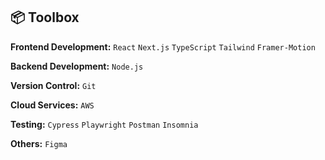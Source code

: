 ## 📦 Toolbox

**Frontend Development:** `React` `Next.js` `TypeScript` `Tailwind` `Framer-Motion`

**Backend Development:** `Node.js`

**Version Control:** `Git`

**Cloud Services:** `AWS`

**Testing:** `Cypress` `Playwright` `Postman` `Insomnia`

**Others:** `Figma`

